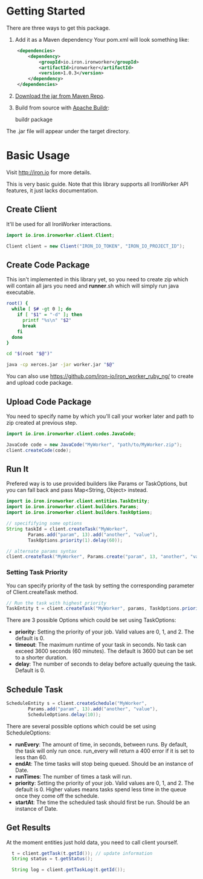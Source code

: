 Getting Started
===============

There are three ways to get this package.

1. Add it as a Maven dependency
   Your pom.xml will look something like:

```xml
    <dependencies>
        <dependency>
            <groupId>io.iron.ironworker</groupId>
            <artifactId>ironworker</artifactId>
            <version>1.0.3</version>
        </dependency>
    </dependencies>
```

2. [Download the jar from Maven Repo](http://search.maven.org/#search%7Cga%7C1%7Cg%3A%22io.iron.ironworker%22).

3. Build from source with [Apache Buildr](http://buildr.apache.org):

    buildr package

The .jar file will appear under the target directory.


# Basic Usage

Visit http://iron.io for more details.

This is very basic guide. Note that this library supports all IronWorker API features, it just lacks documentation. 

## Create Client

It'll be used for all IronWorker interactions.

```java
import io.iron.ironworker.client.Client;

Client client = new Client("IRON_IO_TOKEN", "IRON_IO_PROJECT_ID");
```

## Create Code Package

This isn't implemented in this library yet, so you need to create zip which will contain all jars you need and __runner__.sh which will simply run java executable.

```sh
root() {
  while [ $# -gt 0 ]; do
    if [ "$1" = "-d" ]; then
      printf "%s\n" "$2"
      break
    fi
  done
}

cd "$(root "$@")"

java -cp xerces.jar -jar worker.jar "$@"

```

You can also use https://github.com/iron-io/iron_worker_ruby_ng/ to create and upload code package.

## Upload Code Package

You need to specify name by which you'll call your worker later and path to zip created at previous step.

```java
import io.iron.ironworker.client.codes.JavaCode;

JavaCode code = new JavaCode("MyWorker", "path/to/MyWorker.zip");
client.createCode(code);
```

## Run It

Prefered way is to use provided builders like Params or TaskOptions, but you can fall back and pass Map&lt;String, Object&gt; instead.

```java
import io.iron.ironworker.client.entities.TaskEntity;
import io.iron.ironworker.client.builders.Params;
import io.iron.ironworker.client.builders.TaskOptions;

// specififying some options
String taskId = client.createTask("MyWorker",
        Params.add("param", 13).add("another", "value"),
        TaskOptions.priority(1).delay(60));

// alternate params syntax
client.createTask("MyWorker", Params.create("param", 13, "another", "value"));
```

### Setting Task Priority

You can specify priority of the task by setting the corresponding parameter of Client.createTask method.

```java
// Run the task with highest priority
TaskEntity t = client.createTask("MyWorker", params, TaskOptions.priority(2));
```

There are 3 possible Options which could be set using TaskOptions:

  - **priority**: Setting the priority of your job. Valid values are 0, 1, and 2. The default is 0.
  - **timeout**: The maximum runtime of your task in seconds. No task can exceed 3600 seconds (60 minutes). The default is 3600 but can be set to a shorter duration.
  - **delay**: The number of seconds to delay before actually queuing the task. Default is 0.

## Schedule Task

```java
ScheduleEntity s = client.createSchedule("MyWorker",
        Params.add("param", 13).add("another", "value"),
        ScheduleOptions.delay(10));
```

There are several possible options which could be set using ScheduleOptions:

  - **runEvery**: The amount of time, in seconds, between runs. By default, the task will only run once. run_every will return a 400 error if it is set to less than 60.
  - **endAt**: The time tasks will stop being queued. Should be an instance of Date.
  - **runTimes**: The number of times a task will run.
  - **priority**: Setting the priority of your job. Valid values are 0, 1, and 2. The default is 0. Higher values means tasks spend less time in the queue once they come off the schedule.
  - **startAt**: The time the scheduled task should first be run. Should be an instance of Date.

## Get Results

At the moment entities just hold data, you need to call client yourself.

```java
  t = client.getTask(t.getId()); // update information
  String status = t.getStatus();

  String log = client.getTaskLog(t.getId()); 
```
